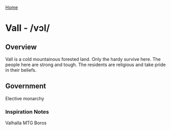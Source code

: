 [Home](../../README.md)

# Vall - /vɔl/

## Overview

Vall is a cold mountainous forested land. Only the hardy survive here. The people here are strong and tough. The residents are religious and take pride in their beliefs. 

## Government

Elective monarchy


### Inspiration Notes

Valhalla
MTG Boros